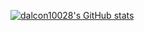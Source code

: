 [![dalcon10028's GitHub stats](https://github-readme-stats.vercel.app/api?username=dalcon10028)](https://github.com/anuraghazra/github-readme-stats)